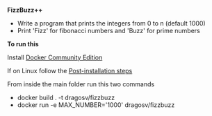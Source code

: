 **FizzBuzz++**
- Write a program that prints the integers from 0 to n (default 1000) 
- Print 'Fizz' for fibonacci numbers and 'Buzz' for prime numbers

**To run this**

Install [Docker Community Edition](https://www.docker.com/community-edition)

If on Linux follow the [Post-installation steps](https://docs.docker.com/engine/installation/linux/linux-postinstall/)

From inside the main folder run this two commands
- docker build . -t dragosv/fizzbuzz
- docker run -e MAX_NUMBER='1000' dragosv/fizzbuzz 
